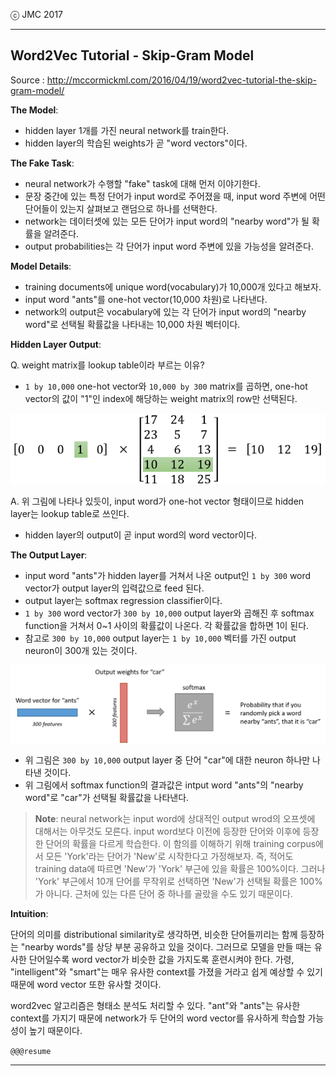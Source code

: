 
ⓒ JMC 2017

---

## Word2Vec Tutorial - Skip-Gram Model

Source : http://mccormickml.com/2016/04/19/word2vec-tutorial-the-skip-gram-model/

**The Model**:

+ hidden layer 1개를 가진 neural network를 train한다.
+ hidden layer의 학습된 weights가 곧 "word vectors"이다.

**The Fake Task**:

+ neural network가 수행할 "fake" task에 대해 먼저 이야기한다.
+ 문장 중간에 있는 특정 단어가 input word로 주어졌을 때, input word 주변에 어떤 단어들이 있는지 살펴보고 랜덤으로 하나를 선택한다.
+ network는 데이터셋에 있는 모든 단어가 input word의 "nearby word"가 될 확률을 알려준다.
+ output probabilities는 각 단어가 input word 주변에 있을 가능성을 알려준다.

**Model Details**:

+ training documents에 unique word(vocabulary)가 10,000개 있다고 해보자.
+ input word "ants"를 one-hot vector(10,000 차원)로 나타낸다.
+ network의 output은 vocabulary에 있는 각 단어가 input word의 "nearby word"로 선택될 확률값을 나타내는 10,000 차원 벡터이다.

**Hidden Layer Output**:

Q. weight matrix를 lookup table이라 부르는 이유?

+ `1 by 10,000` one-hot vector와 `10,000 by 300` matrix를 곱하면, one-hot vector의 값이 "1"인 index에 해당하는 weight matrix의 row만 선택된다.

![matmul.png](images/matmul.png)

A. 위 그림에 나타나 있듯이, input word가 one-hot vector 형태이므로 hidden layer는 lookup table로 쓰인다.

+ hidden layer의 output이 곧 input word의 word vector이다.

**The Output Layer**:

+ input word "ants"가 hidden layer를 거쳐서 나온 output인 `1 by 300` word vector가 output layer의 입력값으로 feed 된다.
+ output layer는 softmax regression classifier이다.
+ `1 by 300` word vector가 `300 by 10,000` output layer와 곱해진 후 softmax function을 거쳐서 0~1 사이의 확률값이 나온다. 각 확률값을 합하면 1이 된다.
+ 참고로 `300 by 10,000` output layer는 `1 by 10,000` 벡터를 가진 output neuron이 300개 있는 것이다.

![output-layer-operation](images/output-layer-operation.png)

+ 위 그림은 `300 by 10,000` output layer 중 단어 "car"에 대한 neuron 하나만 나타낸 것이다.
+ 위 그림에서 softmax function의 결과값은 intput word "ants"의 "nearby word"로 "car"가 선택될 확률값을 나타낸다.

> **Note**: neural network는 input word에 상대적인 output wrod의 오프셋에 대해서는 아무것도 모른다. input word보다 이전에 등장한 단어와 이후에 등장한 단어의 확률을 다르게 학습한다. 이 함의를 이해하기 위해 training corpus에서 모든 'York'라는 단어가 'New'로 시작한다고 가정해보자. 즉, 적어도 training data에 따르면 'New'가 'York' 부근에 있을 확률은 100%이다. 그러나 'York' 부근에서 10개 단어를 무작위로 선택하면 'New'가 선택될 확률은 100%가 아니다. 근처에 있는 다른 단어 중 하나를 골랐을 수도 있기 때문이다.

**Intuition**:

단어의 의미를 distributional similarity로 생각하면, 비슷한 단어들끼리는 함께 등장하는 "nearby words"를 상당 부분 공유하고 있을 것이다.
그러므로 모델을 만들 때는 유사한 단어일수록 word vector가 비슷한 값을 가지도록 훈련시켜야 한다.
가령, "intelligent"와 "smart"는 매우 유사한 context를 가졌을 거라고 쉽게 예상할 수 있기 때문에 word vector 또한 유사할 것이다.

word2vec 알고리즘은 형태소 분석도 처리할 수 있다.
"ant"와 "ants"는 유사한 context를 가지기 때문에 network가 두 단어의 word vector를 유사하게 학습할 가능성이 높기 때문이다.



`@@@resume`

---
